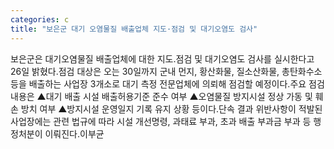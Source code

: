 ```yaml
---
categories: c
title: "보은군 대기 오염물질 배출업체 지도·점검 및 대기오염도 검사"
---
```

보은군은 대기오염물질 배출업체에 대한 지도․점검 및 대기오염도 검사를 실시한다고 26일 밝혔다.점검 대상은 오는 30일까지 군내 먼지, 황산화물, 질소산화물, 총탄화수소 등을 배출하는 사업장 3개소로 대기 측정 전문업체에 의뢰해 점검할 예정이다.주요 점검 내용은 ▲대기 배출 시설 배출허용기준 준수 여부 ▲오염물질 방지시설 정상 가동 및 훼손 방치 여부 ▲방지시설 운영일지 기록 유지 상황 등이다.단속 결과 위반사항이 적발된 사업장에는 관련 법규에 따라 시설 개선명령, 과태료 부과, 초과 배출 부과금 부과 등 행정처분이 이뤄진다.이부균